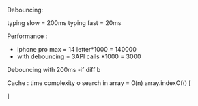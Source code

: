 Debouncing:

typing slow = 200ms
typing fast = 20ms

Performance :
 - iphone pro max = 14 letter*1000 = 140000
 - with debouncing = 3API calls *1000 = 3000

 Debouncing with 200ms
 -if diff b



 Cache :
time complexity o search in array = 0(n)
array.indexOf()
 [

 ]